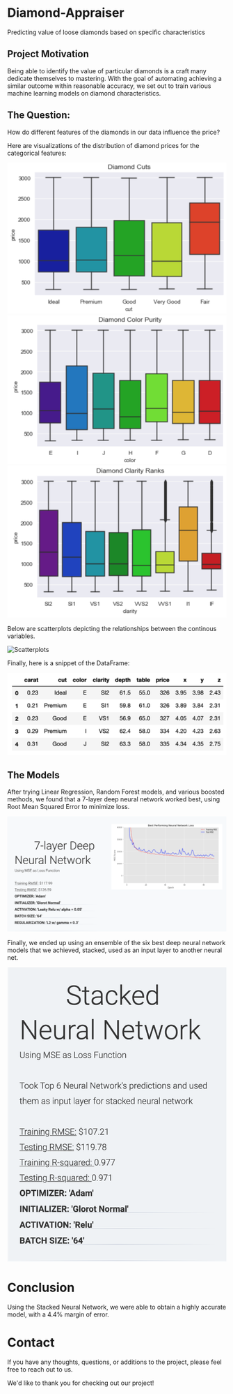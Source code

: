 # Diamond-Appraiser

Predicting value of loose diamonds based on specific characteristics


## Project Motivation

Being able to identify the value of particular diamonds is a craft many dedicate themselves to mastering. With the goal of automating achieving a similar outcome within reasonable accuracy, we set out to train various machine learning models on diamond characteristics.


## The Question: 

How do different features of the diamonds in our data influence the price?

Here are visualizations of the distribution of diamond prices for the categorical features:

![Diamond Cuts](img/cuts.png)
![Diamond Color](img/color.png)
![Diamond Clarity](img/clarity.png)

Below are scatterplots depicting the relationships between the continous variables.

![Scatterplots](img/scatter)

Finally, here is a snippet of the DataFrame:

![DataFrame](img/dataframe.png)

## The Models

After trying Linear Regression, Random Forest models, and various boosted methods, we found that a 7-layer deep neural network worked best, using Root Mean Squared Error to minimize loss. 

![7-Layer Deep Neural Network](img/7layernn.png)

Finally, we ended up using an ensemble of the six best deep neural network models that we achieved, stacked, used as an input layer to another neural net.

![Stacked Deep Neural Network](img/stackednn.png)


# Conclusion

Using the Stacked Neural Network, we were able to obtain a highly accurate model, with a 4.4% margin of error.


# Contact

If you have any thoughts, questions, or additions to the project, please feel free to reach out to us. 

We'd like to thank you for checking out our project!


